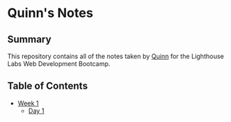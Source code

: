 # Quinn's Notes

## Summary

This repository contains all of the notes taken by [Quinn](https://github.com/quinnvoker) for the Lighthouse Labs Web Development Bootcamp.

## Table of Contents

* [Week 1](/Week_1)
  * [Day 1](/Week_1/Day_1)